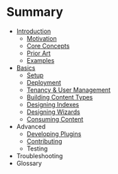 # Summary

* [Introduction](README.md)
  * [Motivation](motivation.md)
  * [Core Concepts](core-concepts.md)
  * [Prior Art](prior-art.md)
  * [Examples](examples.md)
* [Basics](basics.md)
  * [Setup](basics/setup.md)
  * [Deployment](basics/deployment.md)
  * [Tenancy & User Management](basics/tenancy-and-user-management.md)
  * [Building Content Types](basics/building-content-types.md)
  * [Designing Indexes](basics/designing-indexes.md)
  * [Designing Wizards](basics/designing-wizards.md)
  * [Consuming Content](basics/consuming-content.md)
* Advanced
  * [Developing Plugins](developing-plugins.md)
  * [Contributing](contributing.md)
  * Testing
* Troubleshooting
* Glossary


